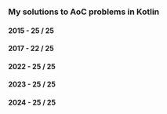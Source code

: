 ### My solutions to AoC problems in Kotlin


#### 2015 - 25 / 25
#### 2017 - 22 / 25
#### 2022 - 25 / 25
#### 2023 - 25 / 25
#### 2024 - 25 / 25

